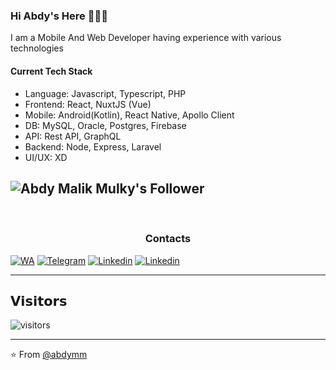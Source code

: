 ### Hi Abdy's Here 🧑🏼‍💻

I am a Mobile And Web Developer having experience with various technologies

#### Current Tech Stack

- Language: Javascript, Typescript, PHP
- Frontend: React, NuxtJS (Vue)
- Mobile: Android(Kotlin), React Native, Apollo Client
- DB: MySQL, Oracle, Postgres, Firebase
- API: Rest API, GraphQL
- Backend: Node, Express, Laravel
- UI/UX: XD

<!-- ## ![Abdy Malik Mulky's Stats](https://github-readme-stats.vercel.app/api?username=abdymm&show_icons=true&title_color=fff&icon_color=79ff97&text_color=9f9f9f&bg_color=151515)
 -->
## ![Abdy Malik Mulky's Follower](https://img.shields.io/github/followers/abdymm?style=social)

<br>


<h3 align="center"> Contacts </h3>

[![WA](https://svgur.com/i/V3X.svg)](https://wa.me/628112284854)
[![Telegram](https://svgur.com/i/V33.svg)](https://t.me/abdymm)
[![Linkedin](https://svgur.com/i/V3R.svg)](https://linkedin.com/in/abdymm/)
[![Linkedin](https://img.shields.io/badge/WEB-abdymalikmulky.com-important)](https://abdymalikmulky.com)

---

## 𝗩𝗶𝘀𝗶𝘁𝗼𝗿𝘀

![visitors](https://visitor-badge.laobi.icu/badge?page_id=abdymm)

---

⭐️ From [@abdymm](https://github.com/abdymm)
